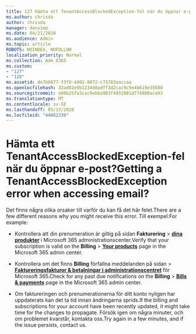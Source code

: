 ```yaml
---
title: 127 Hämta ett TenantAccessBlockedException-fel när du öppnar e-post?
ms.author: chrisda
author: chrisda
manager: dansimp
ms.date: 04/21/2020
ms.audience: Admin
ms.topic: article
ROBOTS: NOINDEX, NOFOLLOW
localization_priority: Normal
ms.collection: Adm_O365
ms.custom:
- "127"
- "128"
ms.assetid: de7b6877-f3f9-4402-8072-c73783aaccaa
ms.openlocfilehash: 32ad81e9b1234d8adff3d2cac9c9e4b619e35688
ms.sourcegitcommit: a98b25fa3cac9ebba983f4932881d774880aca93
ms.translationtype: MT
ms.contentlocale: sv-SE
ms.lasthandoff: 05/13/2020
ms.locfileid: "44062230"
---
```

# <a name="getting-a-tenantaccessblockedexception-error-when-accessing-email"></a><span data-ttu-id="ebaa3-102">Hämta ett TenantAccessBlockedException-fel när du öppnar e-post?</span><span class="sxs-lookup"><span data-stu-id="ebaa3-102">Getting a TenantAccessBlockedException error when accessing email?</span></span>

<span data-ttu-id="ebaa3-103">Det finns några olika orsaker till varför du kan få det här felet.</span><span class="sxs-lookup"><span data-stu-id="ebaa3-103">There are a few different reasons why you might receive this error.</span></span> <span data-ttu-id="ebaa3-104">Till exempel:</span><span class="sxs-lookup"><span data-stu-id="ebaa3-104">For example:</span></span>

- <span data-ttu-id="ebaa3-105">Kontrollera att din prenumeration är giltig på sidan **Fakturering** \> **[dina produkter](https://portal.office.com/adminportal/home#/subscriptions)** i Microsoft 365 administrationscenter.</span><span class="sxs-lookup"><span data-stu-id="ebaa3-105">Verify that your subscription is valid on the **Billing** \> **[Your products](https://portal.office.com/adminportal/home#/subscriptions)** page in the Microsoft 365 admin center.</span></span>

- <span data-ttu-id="ebaa3-106">Kontrollera om det finns **Billing** förfallna meddelanden på sidan \> **[Faktureringsfakturor & betalningar i administrationscentret](https://portal.office.com/adminportal/home#/billoverview)** för Microsoft 365.</span><span class="sxs-lookup"><span data-stu-id="ebaa3-106">Check for any past due notifications on the **Billing** \> **[Bills & payments](https://portal.office.com/adminportal/home#/billoverview)** page in the Microsoft 365 admin center.</span></span>

- <span data-ttu-id="ebaa3-107">Om faktureringen och prenumerationerna för ditt konto nyligen har uppdaterats kan det ta tid innan ändringarna sprids.</span><span class="sxs-lookup"><span data-stu-id="ebaa3-107">If the billing and subscriptions for your account have been recently updated, it might take time for the changes to propagate.</span></span> <span data-ttu-id="ebaa3-108">Försök igen om några minuter, och om problemet kvarstår, kontakta oss.</span><span class="sxs-lookup"><span data-stu-id="ebaa3-108">Try again in a few minutes, and if the issue persists, contact us.</span></span>
